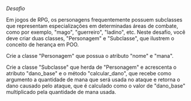 *Desafio* 

Em jogos de RPG, os personagens frequentemente possuem subclasses que representam especializações em determinadas áreas de combate, como por exemplo, "mago", "guerreiro", "ladino", etc. Neste desafio, você deve criar duas classes, "Personagem" e "Subclasse", que ilustrem o conceito de herança em POO.

Crie a classe "Personagem" que possua o atributo "nome" e "mana".

Crie a classe "Subclasse" que herda de "Personagem" e acrescenta o atributo "dano_base" e o método "calcular_dano", que recebe como argumento a quantidade de mana que será usada no ataque e retorna o dano causado pelo ataque, que é calculado como o valor de "dano_base" multiplicado pela quantidade de mana usada.
